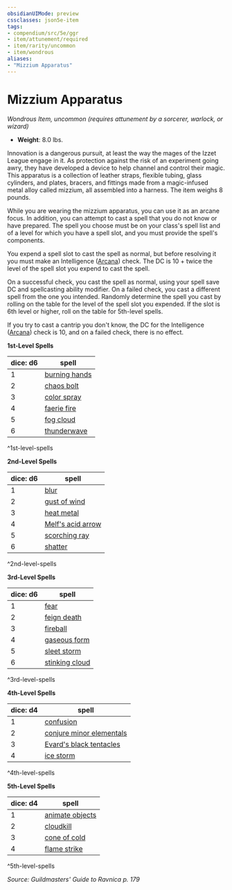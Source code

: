 ```yaml
---
obsidianUIMode: preview
cssclasses: json5e-item
tags:
- compendium/src/5e/ggr
- item/attunement/required
- item/rarity/uncommon
- item/wondrous
aliases: 
- "Mizzium Apparatus"
---
```

# Mizzium Apparatus
*Wondrous Item, uncommon (requires attunement by a sorcerer, warlock, or wizard)*  

- **Weight**: 8.0 lbs.

Innovation is a dangerous pursuit, at least the way the mages of the Izzet League engage in it. As protection against the risk of an experiment going awry, they have developed a device to help channel and control their magic. This apparatus is a collection of leather straps, flexible tubing, glass cylinders, and plates, bracers, and fittings made from a magic-infused metal alloy called mizzium, all assembled into a harness. The item weighs 8 pounds.

While you are wearing the mizzium apparatus, you can use it as an arcane focus. In addition, you can attempt to cast a spell that you do not know or have prepared. The spell you choose must be on your class's spell list and of a level for which you have a spell slot, and you must provide the spell's components.

You expend a spell slot to cast the spell as normal, but before resolving it you must make an Intelligence ([Arcana](/compendium/rules/skills.md#Arcana)) check. The DC is 10 + twice the level of the spell slot you expend to cast the spell.

On a successful check, you cast the spell as normal, using your spell save DC and spellcasting ability modifier. On a failed check, you cast a different spell from the one you intended. Randomly determine the spell you cast by rolling on the table for the level of the spell slot you expended. If the slot is 6th level or higher, roll on the table for 5th-level spells.

If you try to cast a cantrip you don't know, the DC for the Intelligence ([Arcana](/compendium/rules/skills.md#Arcana)) check is 10, and on a failed check, there is no effect.

**1st-Level Spells**

| dice: d6 | spell |
|----------|-------|
| 1 | [burning hands](/compendium/spells/burning-hands.md) |
| 2 | [chaos bolt](/compendium/spells/chaos-bolt-xge.md) |
| 3 | [color spray](/compendium/spells/color-spray.md) |
| 4 | [faerie fire](/compendium/spells/faerie-fire.md) |
| 5 | [fog cloud](/compendium/spells/fog-cloud.md) |
| 6 | [thunderwave](/compendium/spells/thunderwave.md) |
^1st-level-spells

**2nd-Level Spells**

| dice: d6 | spell |
|----------|-------|
| 1 | [blur](/compendium/spells/blur.md) |
| 2 | [gust of wind](/compendium/spells/gust-of-wind.md) |
| 3 | [heat metal](/compendium/spells/heat-metal.md) |
| 4 | [Melf's acid arrow](/compendium/spells/melfs-acid-arrow.md) |
| 5 | [scorching ray](/compendium/spells/scorching-ray.md) |
| 6 | [shatter](/compendium/spells/shatter.md) |
^2nd-level-spells

**3rd-Level Spells**

| dice: d6 | spell |
|----------|-------|
| 1 | [fear](/compendium/spells/fear.md) |
| 2 | [feign death](/compendium/spells/feign-death.md) |
| 3 | [fireball](/compendium/spells/fireball.md) |
| 4 | [gaseous form](/compendium/spells/gaseous-form.md) |
| 5 | [sleet storm](/compendium/spells/sleet-storm.md) |
| 6 | [stinking cloud](/compendium/spells/stinking-cloud.md) |
^3rd-level-spells

**4th-Level Spells**

| dice: d4 | spell |
|----------|-------|
| 1 | [confusion](/compendium/spells/confusion.md) |
| 2 | [conjure minor elementals](/compendium/spells/conjure-minor-elementals.md) |
| 3 | [Evard's black tentacles](/compendium/spells/evards-black-tentacles.md) |
| 4 | [ice storm](/compendium/spells/ice-storm.md) |
^4th-level-spells

**5th-Level Spells**

| dice: d4 | spell |
|----------|-------|
| 1 | [animate objects](/compendium/spells/animate-objects.md) |
| 2 | [cloudkill](/compendium/spells/cloudkill.md) |
| 3 | [cone of cold](/compendium/spells/cone-of-cold.md) |
| 4 | [flame strike](/compendium/spells/flame-strike.md) |
^5th-level-spells

*Source: Guildmasters' Guide to Ravnica p. 179*